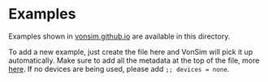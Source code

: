 # Examples

Examples shown in [vonsim.github.io](https://vonsim.github.io) are available in this directory.

To add a new example, just create the file here and VonSim will pick it up automatically. Make sure to add all the metadata at the top of the file, more [here](https://vonsim.github.io/en/reference/metadata#metadata-keys). If no devices are being used, please add `;; devices = none`.
